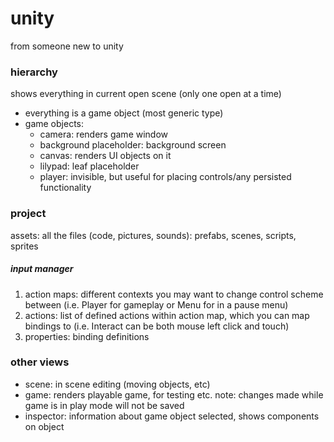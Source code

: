 # unity
from someone new to unity

### hierarchy
shows everything in current open scene (only one open at a time)
- everything is a game object (most generic type)
- game objects:
	- camera: renders game window
	- background placeholder: background screen
	- canvas: renders UI objects on it
	- lilypad: leaf placeholder
	- player: invisible, but useful for placing controls/any persisted functionality

### project
assets: all the files (code, pictures, sounds): prefabs, scenes, scripts, sprites

##### input manager
1. action maps: different contexts you may want to change control scheme between (i.e. Player for gameplay or Menu for in a pause menu)
2. actions: list of defined actions within action map, which you can map bindings to (i.e. Interact can be both mouse left click and touch)
3. properties: binding definitions

### other views
- scene: in scene editing (moving objects, etc)
- game: renders playable game, for testing etc. note: changes made while game is in play mode will not be saved
- inspector: information about game object selected, shows components on object

